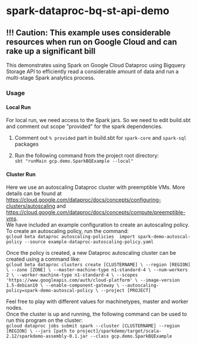 # spark-dataproc-bq-st-api-demo
## !!! Caution: This example uses considerable resources when run on Google Cloud and can rake up a significant bill

This demonstrates using Spark on Google Cloud Dataproc using Bigquery Storage API to efficiently read a considerable amount of data and run a multi-stage Spark analytics process.

### Usage

#### Local Run

For local run, we need access to the Spark jars. So we need to edit build.sbt and comment out scope "provided" for the spark dependencies.
1. Comment out `% provided` part in build.sbt for `spark-core` and `spark-sql` packages

2. Run the following command from the project root directory: <br>
`sbt "runMain gcp.demo.SparkBQExample --local"`


#### Cluster Run
Here we use an autoscaling Dataproc cluster with preemptible VMs. More details can be found at https://cloud.google.com/dataproc/docs/concepts/configuring-clusters/autoscaling and https://cloud.google.com/dataproc/docs/concepts/compute/preemptible-vms.
<br>
We have included an example configuration to create an autoscaling policy. <br>
To create an autoscaling policy, run the command: <br>
`gcloud beta dataproc autoscaling-policies  import spark-demo-autoscal-policy --source example-dataproc-autoscaling-policy.yaml`

Once the policy is created, a new Dataproc autoscaling cluster can be created using a command like: <br>
`gcloud beta dataproc clusters create [CLUSTERNAME] \
 --region [REGION] \
 --zone [ZONE] \
 --master-machine-type n1-standard-4 \
 --num-workers 2 \
 --worker-machine-type n1-standard-4 \
 --scopes 'https://www.googleapis.com/auth/cloud-platform' \
 --image-version 1.5-debian10 \
 --enable-component-gateway \
 --autoscaling-policy=spark-demo-autoscal-policy \
 --project [PROJECT]`
 
 Feel free to play with different values for machinetypes, master and worker nodes.
<br>
Once the cluster is up and running, the following command can be used to run this program on the cluster: <br>
`gcloud dataproc jobs submit spark --cluster [CLUSTERNAME] --region [REGION] \
   --jars [path to project]/sparkdemo/target/scala-2.12/sparkdemo-assembly-0.1.jar --class gcp.demo.SparkBQExample`
   
